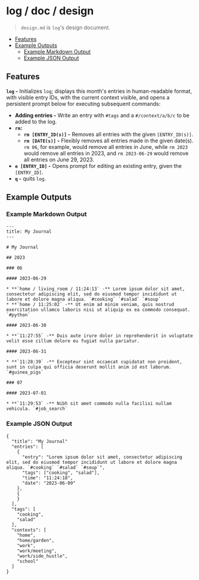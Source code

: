 # log / doc / design

> `design.md` is `log`'s design document.

<!-- vim-markdown-toc GFM -->

* [Features](#features)
* [Example Outputs](#example-outputs)
  * [Example Markdown Output](#example-markdown-output)
  * [Example JSON Output](#example-json-output)

<!-- vim-markdown-toc -->

## Features

**`log` -** Initializes `log`; displays this month's entries in human-readable
format, with visible entry IDs, with the current context visible, and opens a 
persistent prompt below for executing subsequent commands:
  * **Adding entries -** Write an entry with `#tags` and a `#/context/a/b/c` to
be added to the log.
  * **`rm`:**
    * **`rm [ENTRY_ID(s)]` -** Removes all entries with the given `[ENTRY_ID(s)]`.
    * **`rm [DATE(s)]` -** Flexibly removes all entries made in the given
date(s). `rm 06`, for example, would remove all entries in June, while `rm 2023` would remove all entries in 2023, and `rm 2023-06-29` would remove all entries on June 29, 2023.
  * **`e [ENTRY_ID]` -** Opens prompt for editing an existing entry, given the
`[ENTRY_ID]`.
  * **`q` -** quits `log`.

## Example Outputs

### Example Markdown Output

```
---
title: My Journal
---

# My Journal

## 2023

### 06

#### 2023-06-29

* **`home / living_room / 11:24:13` -** Lorem ipsum dolor sit amet, consectetur adipiscing elit, sed do eiusmod tempor incididunt ut labore et dolore magna aliqua. `#cooking` `#salad` `#soup`
* **`home / 11:25:02` -** Ut enim ad minim veniam, quis nostrud exercitation ullamco laboris nisi ut aliquip ex ea commodo consequat. `#python`

#### 2023-06-30

* **`11:27:55` -** Duis aute irure dolor in reprehenderit in voluptate velit esse cillum dolore eu fugiat nulla pariatur.

#### 2023-06-31

* **`11:28:39` -** Excepteur sint occaecat cupidatat non proident, sunt in culpa qui officia deserunt mollit anim id est laborum. `#guinea_pigs`

### 07

#### 2023-07-01

* **`11:29:53` -** Nibh sit amet commodo nulla facilisi nullam vehicula. `#job_search`
```

### Example JSON Output

```
{
  "title": "My Journal"
  "entries": [
    {
      "entry": "Lorem ipsum dolor sit amet, consectetur adipiscing elit, sed do eiusmod tempor incididunt ut labore et dolore magna aliqua. `#cooking` `#salad` `#soup`",
      "tags": ["cooking", "salad"],
      "time": "11:24:18",
      "date": "2023-06-09"
    },
    {
    }
  ],
  "tags": [
    "cooking",
    "salad"
  ],
  "contexts": [
    "home",
    "home/garden",
    "work",
    "work/meeting",
    "work/side_hustle",
    "school"
  ]
}
```
